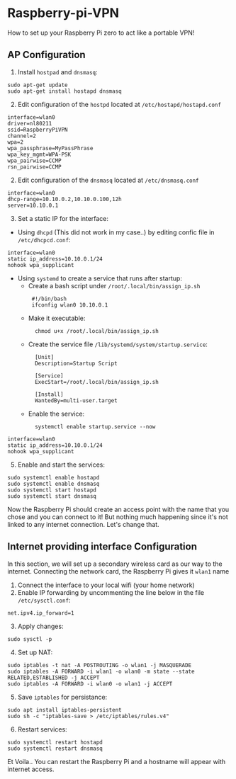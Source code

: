# Raspberry-pi-VPN
How to set up your Raspberry Pi zero to act like a portable VPN!
## AP Configuration
1. Install `hostpad` and `dnsmasq`:
```
sudo apt-get update
sudo apt-get install hostapd dnsmasq
```
2. Edit configuration of the `hostpd` located at `/etc/hostapd/hostapd.conf`
```
interface=wlan0
driver=nl80211
ssid=RaspberryPiVPN
channel=2
wpa=2
wpa_passphrase=MyPassPhrase
wpa_key_mgmt=WPA-PSK
wpa_pairwise=CCMP
rsn_pairwise=CCMP
```
2. Edit configuration of the `dnsmasq` located at `/etc/dnsmasq.conf`
```
interface=wlan0
dhcp-range=10.10.0.2,10.10.0.100,12h
server=10.10.0.1
```
3. Set a static IP for the interface:
  * Using `dhcpd` (This did not work in my case..) by editing confic file in `/etc/dhcpcd.conf`:
  ```
  interface=wlan0
  static ip_address=10.10.0.1/24
  nohook wpa_supplicant
  ```
  * Using `systemd` to create a service that runs after startup:
    * Create a bash script under `/root/.local/bin/assign_ip.sh`
       ```
        #!/bin/bash
        ifconfig wlan0 10.10.0.1
        ```
    * Make it executable:
      ```
        chmod u+x /root/.local/bin/assign_ip.sh
        ```
    * Create the service file `/lib/systemd/system/startup.service`:
      ```
        [Unit]
        Description=Startup Script
        
        [Service]
        ExecStart=/root/.local/bin/assign_ip.sh
        
        [Install]
        WantedBy=multi-user.target
        ```
    * Enable the service:
      ```
        systemctl enable startup.service --now
        ```
  ```
  interface=wlan0
  static ip_address=10.10.0.1/24
  nohook wpa_supplicant
  ```


5. Enable and start the services:
```
sudo systemctl enable hostapd
sudo systemctl enable dnsmasq
sudo systemctl start hostapd
sudo systemctl start dnsmasq
```
Now the Raspberry Pi should create an access point with the name that you chose and you can connect to it! But nothing much happening since it's not linked to any internet connection.
Let's change that.
## Internet providing interface Configuration 
In this section, we will set up a secondary wireless card as our way to the internet. Connecting the network card, the Raspberry Pi gives it `wlan1` name

1. Connect the interface to your local wifi (your home network)
2. Enable IP forwarding by uncommenting the line below in the file `/etc/sysctl.conf`:
```
net.ipv4.ip_forward=1
```
3. Apply changes:
```
sudo sysctl -p
```
4. Set up NAT:
```
sudo iptables -t nat -A POSTROUTING -o wlan1 -j MASQUERADE
sudo iptables -A FORWARD -i wlan1 -o wlan0 -m state --state RELATED,ESTABLISHED -j ACCEPT
sudo iptables -A FORWARD -i wlan0 -o wlan1 -j ACCEPT
```
5. Save `iptables` for persistance:
```
sudo apt install iptables-persistent
sudo sh -c "iptables-save > /etc/iptables/rules.v4"
```
6. Restart services: 
```
sudo systemctl restart hostapd
sudo systemctl restart dnsmasq
```

Et Voila..
You can restart the Raspberry Pi and a hostname will appear with internet access.


   

